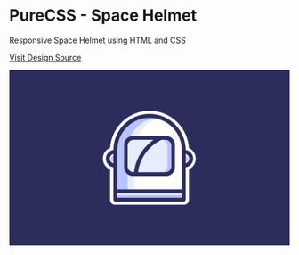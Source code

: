 # PureCSS - Space Helmet 
Responsive Space Helmet using HTML and CSS

[Visit Design Source](https://www.uplabs.com/posts/astrounut-space-helmet)

<div align="center">
   <img src="screenshot.png" width="800" />
</div
